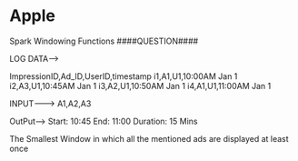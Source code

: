 # Apple
Spark Windowing Functions
####QUESTION####

LOG DATA-->

ImpressionID,Ad_ID,UserID,timestamp
i1,A1,U1,10:00AM Jan 1
i2,A3,U1,10:45AM Jan 1
i3,A2,U1,10:50AM Jan 1
i4,A1,U1,11:00AM Jan 1

INPUT--->
A1,A2,A3

OutPut-->
Start:  10:45
End:  11:00
Duration:  15 Mins

The Smallest Window in which all the mentioned ads are displayed at least once

